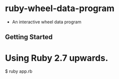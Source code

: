 # ruby-wheel-data-program

* An interactive wheel data program

## Getting Started

# Using Ruby 2.7 upwards.

$ ruby app.rb
